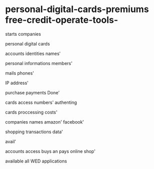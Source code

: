 # personal-digital-cards-premiums free-credit-operate-tools-
starts companies 

personal digital cards




accounts identities names'

personal informations members'

mails phones'

IP address'

purchase payments Done' 

cards access numbers' authenting 

cards proccessing costs'

companies names amazon' facebook'

shopping transactions data' 

 avail'

accounts access buys an pays online shop'

available all WED applications


